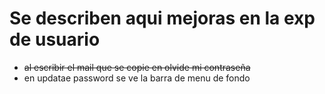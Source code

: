 # Se describen aqui mejoras en la exp de usuario 

* ~~al escribir el mail que se copie en olvide mi contraseña~~
* en updatae password se ve la barra de menu de fondo